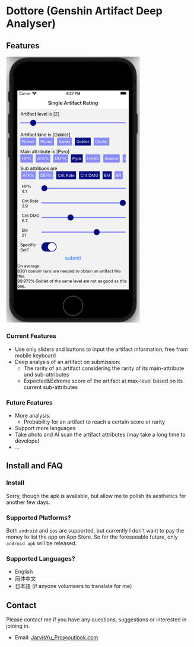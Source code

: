 # Dottore (Genshin Artifact Deep Analyser)

## Features

<img src="readme_media/ScreenShot_SingleArtifactRating_1.png" alt="Single_Artifact_Rating_1" width="360"/>

### Current Features

- Use only sliders and buttons to input the artifact information, free from mobile keyboard
- Deep analysis of an artifact on submission:
  - The rarity of an artifact considering the rarity of its main-attribute and sub-attributes
  - Expected&Extreme score of the artifact at max-level based on its current sub-attributes

### Future Features

- More analysis:
  - Probability for an artifact to reach a certain score or rarity
- Support more languages
- Take photo and AI scan the artifact attributes (may take a long time to develope)
- ...

## Install and FAQ

### Install

Sorry, though the apk is available, but allow me to polish its aesthetics for another few days.

### Supported Platforms?

Both `android` and `ios` are supported, but currently I don't want to pay the money to list the app on App Store.
So for the foreseeable future, only `android apk` will be released.

### Supported Languages?

- English
- 简体中文
- 日本語 (if anyone volunteers to translate for me)

## Contact

Please contact me if you have any questions, suggestions or interested in joining in.

- Email: JarvisYu_Pro@outlook.com
